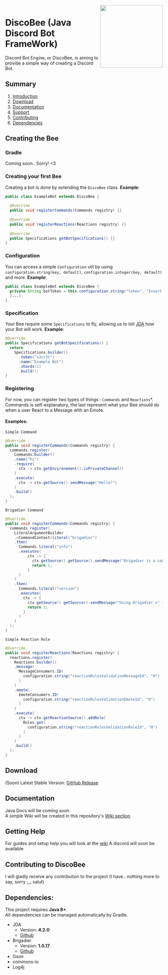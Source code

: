 <img align="right" src="https://github.com/Juloass/DiscoBee/blob/assets/assets/readme/logo.png?raw=true" height="200" width="200">

# DiscoBee (Java Discord Bot FrameWork)

Discord Bot Engine, or DiscoBee, is aiming to provide a simple way of creating a Discord Bot.

## Summary

1. [Introduction](#creating-the-bee)
2. [Download](#download)
3. [Documentation](#documentation)
4. [Support](#getting-help)
5. [Contributing](#contributing-to-discobee)
6. [Dependencies](#dependencies)

## Creating the Bee
### Gradle
Coming soon.. Sorry! <3

### Creating your first Bee

Creating a bot is done by extending the `DiscoBee` class. 
**Example**:
```Java
public class ExampleBot extends DiscoBee {
	
  @Override
  public void registerCommands(Commands registry) {}
  
  @Override
  public void registerReactions(Reactions registry) {}
  
  @Override
  public Specifications getBotSpecifications() {}
}
```
### Configuration
You can access a simple `Configuration` util by using `configuration.string(key, default)`, `configuration.integer(key, default)` and more.
**Example**:
```Java
public class ExampleBot extends DiscoBee {
  private String botToken = this.configuration.string("token", "Insert Token");
  [...]
}
```

### Specification
Your Bee require some `Specifications` to fly, allowing us to tell [JDA](https://github.com/DV8FromTheWorld/JDA/) how your Bot will work.
**Example**:

```java
@Override
public Specifications getBotSpecifications() {
  return 
    Specifications.builder()
      .token("s3cr3t")
      .name("Example Bot")
      .shards(1)
      .build();	
}
```

### Registering

For now, you can register two types of things : `Commands` and `Reactions`\*. Commands is self-explanatory, the last represent what your Bee should do when a user React to a Message with an Emote.

#### Examples:
`Simple Command`
```Java
@Override
public void registerCommands(Commands registry) {
  commands.register(
    Commands.builder()
    .name("hi")
    .require(
      ctx -> ctx.getEnvironement().isPrivateChannel()
    )
    .execute(
      ctx -> ctx.getSource().sendMessage("Hello!")
    )
    .build()
  );
}
```
`Brigadier Command`
```Java
@Override
public void registerCommands(Commands registry) {
  commands.register(
    LiteralArgumentBuilder
    .<CommandContext>literal("brigadier")
    .then(
      Commands.literal("info")
      .executes(
          ctx -> { 
            ctx.getSource().getSource().sendMessage("Brigadier is a command parser & dispatcher, designed and developed for Minecraft: Java Edition and now freely available for use elsewhere under the MIT license.");
            return 1; 
          }
      )
    )
    .then(
      Commands.literal("version")
      .executes(
        ctx -> {
          ctx.getSource().getSource().sendMessage("Using Brigadier v" + DiscoBee.brigadierVersion());
          return 1; 
        }
      )
    )
  );
}
```
`Simple Reaction Role`
```Java
@Override
public void registerReactions(Reactions registry) {
  reactions.register(
    Reactions.builder()
    .message(
      MessageConsumers.ID(
        configuration.string("reactionRulesValidationMessageId", "0")
      )
    )
    .emote(
      EmoteConsumers.ID(
        configuration.string("reactionRulesValidationEmoteId", "0")
      )
    )
    .execute(
      ctx -> ctx.getReactionSource().addRole(
        Roles.get(
          configuration.string("reactionRulesValidationRoleId", "0")		
        )
      )
    )
    .build()
  );
}
```

## Download

(Soon) Latest Stable Version: [GitHub Release](https://github.com/Juloass/DiscoBee/releases/latest)

## Documentation
Java Docs will be coming soon.
<br>A simple Wiki will be created in this repository's [Wiki section](https://github.com/Juloass/DiscoBee/wiki)

## Getting Help
For guides and setup help you will look at the [wiki](https://github.com/Juloass/DiscoBee/wiki)
A discord will soon be available

## Contributing to DiscoBee

I will gladly receive any contribution to the project (I have.. nothing more to say, sorry ;\_; salut)

## Dependencies:

This project requires **Java 8+**.<br>
All dependencies can be managed automatically by Gradle.
 * JDA
   * Version: **4.2.0**
   * [Github](https://github.com/DV8FromTheWorld/JDA)
 * Brigadier
   * Version: **1.0.17**
   * [Github](https://github.com/Mojang/brigadier)
 * Gson
 * commons-io
 * Log4j
